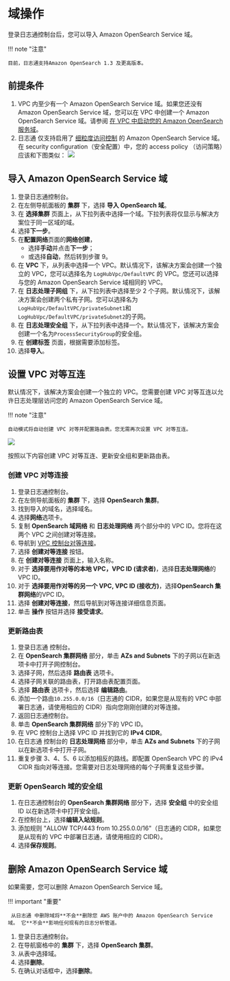 # 域操作

登录日志通控制台后，您可以导入 Amazon OpenSearch Service 域。

!!! note "注意"

    目前，日志通支持Amazon OpenSearch 1.3 及更高版本。

## 前提条件

1. VPC 内至少有一个 Amazon OpenSearch Service 域。如果您还没有 Amazon OpenSearch Service 域，您可以在 VPC 中创建一个 Amazon OpenSearch Service 域。请参阅 [在 VPC 中启动您的 Amazon OpenSearch 服务域][vpc]。
2. 日志通 仅支持启用了 [细粒度访问控制](https://docs.aws.amazon.com/opensearch-service/latest/developerguide/fgac.html) 的 Amazon OpenSearch Service 域。
在 security configuration（安全配置）中，您的 access policy （访问策略）应该和下图类似：
    ![](../../images/domain/policy.png)

## 导入 Amazon OpenSearch Service 域

1. 登录日志通控制台。
2. 在左侧导航面板的 **集群** 下，选择 **导入 OpenSearch 域**。
3. 在 **选择集群** 页面上，从下拉列表中选择一个域。下拉列表将仅显示与解决方案位于同一区域的域。
4. 选择**下一步**。
5. 在**配置网络**页面的**网络创建**，
   * 选择**手动**并点击**下一步**；
   * 或选择**自动**，然后转到步骤 9。
6. 在 **VPC** 下，从列表中选择一个 VPC。默认情况下，该解决方案会创建一个独立的 VPC，您可以选择名为 `LogHubVpc/DefaultVPC` 的 VPC。您还可以选择与您的 Amazon OpenSearch Service 域相同的 VPC。
7. 在 **日志处理子网组** 下，从下拉列表中选择至少 2 个子网。默认情况下，该解决方案会创建两个私有子网。您可以选择名为`LogHubVpc/DefaultVPC/privateSubnet1`和`LogHubVpc/DefaultVPC/privateSubnet2`的子网。
8. 在 **日志处理安全组** 下，从下拉列表中选择一个。默认情况下，该解决方案会创建一个名为`ProcessSecurityGroup`的安全组。
9. 在 **创建标签** 页面，根据需要添加标签。
10. 选择**导入**。

## 设置 VPC 对等互连

默认情况下，该解决方案会创建一个独立的 VPC。您需要创建 VPC 对等互连以允许日志处理层访问您的 Amazon OpenSearch Service 域。

!!! note "注意"

    自动模式将自动创建 VPC 对等并配置路由表。您无需再次设置 VPC 对等互连。

![](../../images/domain/domain-vpc-peering.svg)

按照以下内容创建 VPC 对等互连、更新安全组和更新路由表。

### 创建 VPC 对等连接

1. 登录日志通控制台。
2. 在左侧导航面板的 **集群** 下，选择 **OpenSearch 集群**。
3. 找到导入的域名，选择域名。
4. 选择**网络**选项卡。
5. 复制 **OpenSearch 域网络** 和 **日志处理网络** 两个部分中的 VPC ID。您将在这两个 VPC 之间创建对等连接。
6. 导航到 [VPC 控制台对等连接](https://console.aws.amazon.com/vpc/home#PeeringConnections)。
7. 选择 **创建对等连接** 按钮。
8. 在 **创建对等连接** 页面上，输入名称。
9. 对于 **选择要用作对等的本地 VPC，VPC ID (请求者)**，选择**日志处理网络**的 VPC ID。
10. 对于 **选择要用作对等的另一个 VPC, VPC ID (接收方)**，选择**OpenSearch 集群网络**的VPC ID。
11. 选择 **创建对等连接**，然后导航到对等连接详细信息页面。
12. 单击 **操作** 按钮并选择 **接受请求**。

### 更新路由表

1. 登录日志通 控制台。
2. 在 **OpenSearch 集群网络** 部分，单击 **AZs and Subnets** 下的子网以在新选项卡中打开子网控制台。
3. 选择子网，然后选择 **路由表** 选项卡。
4. 选择子网关联的路由表，打开路由表配置页面。
5. 选择 **路由表** 选项卡，然后选择 **编辑路由**。
6. 添加一个路由`10.255.0.0/16`（日志通的 CIDR，如果您是从现有的 VPC 中部署日志通，请使用相应的 CIDR）指向您刚刚创建的对等连接。
7. 返回日志通控制台。
8. 单击 **OpenSearch 集群网络** 部分下的 VPC ID。
9. 在 VPC 控制台上选择 VPC ID 并找到它的 **IPv4 CIDR**。
10. 在日志通 控制台的 **日志处理网络** 部分中，单击 **AZs and Subnets** 下的子网以在新选项卡中打开子网。
11. 重复步骤 3、4、5、6 以添加相反的路线。即配置 OpenSearch VPC 的 IPv4 CIDR 指向对等连接。您需要对日志处理网络的每个子网重复这些步骤。

### 更新 OpenSearch 域的安全组

1. 在日志通控制台的 **OpenSearch 集群网络** 部分下，选择 **安全组** 中的安全组 ID 以在新选项卡中打开安全组。
2. 在控制台上，选择**编辑入站规则**。
3. 添加规则 "ALLOW TCP/443 from 10.255.0.0/16"（日志通的 CIDR，如果您是从现有的 VPC 中部署日志通，请使用相应的 CIDR）。
4. 选择**保存规则**。

## 删除 Amazon OpenSearch Service 域

如果需要，您可以删除 Amazon OpenSearch Service 域。

!!! important "重要"

     从日志通 中删除域将**不会**删除您 AWS 账户中的 Amazon OpenSearch Service 域。 它**不会**影响任何现有的日志分析管道。

1. 登录日志通控制台。
2. 在导航窗格中的 **集群** 下，选择 **OpenSearch 集群**。
3. 从表中选择域。
4. 选择**删除**。
5. 在确认对话框中，选择**删除**。


[dg]: https://docs.aws.amazon.com/opensearch-service/latest/developerguide/createupdatedomains.html
[vpc]:https://docs.aws.amazon.com/opensearch-service/latest/developerguide/vpc.html

